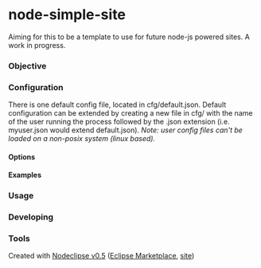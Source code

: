node-simple-site
================

Aiming for this to be a template to use for future node-js powered sites. A work in progress.

### Objective

### Configuration
There is one default config file, located in cfg/default.json. Default configuration can be extended by
creating a new file in cfg/ with the name of the user running the process followed by the .json extension
(i.e. myuser.json would extend default.json). _Note: user config files can't be loaded on a non-posix system (linux based)._

#### Options

#### Examples

### Usage

### Developing

### Tools

Created with [Nodeclipse v0.5](https://github.com/Nodeclipse/nodeclipse-1)
 ([Eclipse Marketplace](http://marketplace.eclipse.org/content/nodeclipse), [site](http://www.nodeclipse.org))
